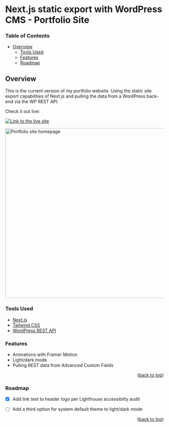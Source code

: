 <div  id="top"></div>

# Next.js static export with WordPress CMS - Portfolio Site

### Table of Contents
* [Overview](#overview)
	* [Tools Used](#tools-used)
	* [Features](#features)
	* [Roadmap](#roadmap)
	
## Overview

This is the current version of my portfolio website. Using the static site export capabilities of Next.js and pulling the data from a WordPress back-end via the WP REST API.

Check it out live:

[![Link to the live site](https://img.shields.io/static/v1?label=View%20Live%20Site&message=%40%20LJFerrand%2Ecom&color=c13535&style=for-the-badge&logoWidth=20&logo=react&logoColor=blue&labelColor=c2c2c2)](https://ljferrand.com/)

<img width="539" alt="Portfolio site homepage" src="https://user-images.githubusercontent.com/87734454/184262517-96439cbc-fbb6-47c2-a831-e93555f9484d.png">

### Tools Used

- [Next.js](https://nextjs.org/)
- [Tailwind CSS](https://tailwindcss.com/)
- [WordPress REST API](https://developer.wordpress.org/rest-api/)

### Features

-	Animations with Framer Motion
-	Light/dark mode
- Pulling REST data from Advanced Custom Fields
	
<p  align="right">(<a  href="#top">back to top</a>)</p>

### Roadmap

- [x] Add link text to header logo per Lighthouse accessibilty audit
- [ ] Add a third option for system default theme to light/dark mode


<p  align="right">(<a  href="#top">back to top</a>)</p>
